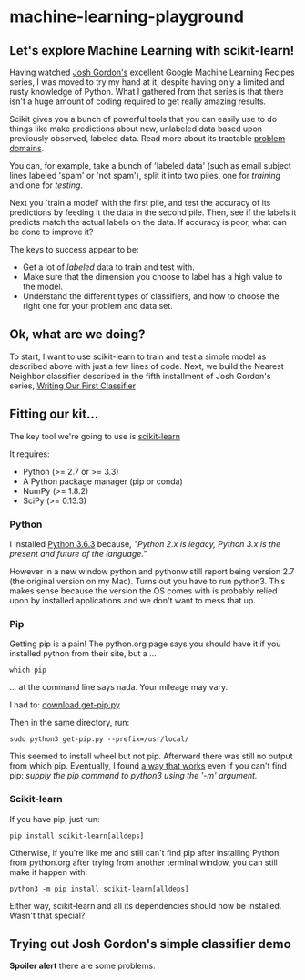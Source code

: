 # machine-learning-playground
## Let's explore Machine Learning with scikit-learn!

Having watched [Josh Gordon's](https://twitter.com/random_forests) excellent 
Google Machine Learning Recipes series, I was moved to try my hand at it, despite having only 
a limited and rusty knowledge of Python. What I gathered from that series is that there isn't 
a huge amount of coding required to get really amazing results. 

Scikit gives you a bunch of powerful tools that you can easily use to do things like make predictions about 
new, unlabeled data based upon previously observed, labeled data. Read more about its tractable 
[problem domains](http://scikit-learn.org/stable/tutorial/basic/tutorial.html).

You can, for example, take a bunch of 'labeled data' (such as email subject lines labeled 'spam' or 'not spam'), 
split it into two piles, one for _training_ and one for _testing_. 

Next you 'train a model' with the first pile, and test the accuracy of its predictions by feeding it 
the data in the second pile. Then, see if the labels it predicts match the actual labels on the data. 
If accuracy is poor, what can be done to improve it?

The keys to success appear to be: 

* Get a lot of _labeled_ data to train and test with. 
* Make sure that the dimension you choose to label has a high value to the model. 
* Understand the different types of classifiers, and how to choose the right one for your problem and data set.

## Ok, what are we doing?
To start, I want to use scikit-learn to train and test a simple model as described above with just a few lines of code.
Next, we build the Nearest Neighbor classifier described in the fifth installment of 
Josh Gordon's series, [Writing Our First Classifier](https://youtu.be/AoeEHqVSNOw)

## Fitting our kit...

The key tool we're going to use is [scikit-learn](http://scikit-learn.org/stable/install.html)

It requires:

  * Python (>= 2.7 or >= 3.3)
  * A Python package manager (pip or conda)
  * NumPy (>= 1.8.2)
  * SciPy (>= 0.13.3)

### Python
I Installed [Python 3.6.3](https://www.python.org/downloads/) because, _"Python 2.x is legacy, Python 3.x is the present and future of the language."_

However in a new window python and pythonw still report being version 2.7 (the original version on my Mac).
Turns out you have to run python3. This makes sense because the version the OS comes with is probably relied 
upon by installed applications and we don't want to mess that up.

### Pip
Getting pip is a pain! The python.org page says you should have it if you installed python from their site, 
but a ...

```
which pip
```

... at the command line says nada. Your mileage may vary. 

I had to: [download get-pip.py](https://packaging.python.org/tutorials/installing-packages/)

Then in the same directory, run:
 
```
sudo python3 get-pip.py --prefix=/usr/local/ 
```

This seemed to install wheel but not pip. Afterward there was still no output from which pip. 
Eventually, I found [a way that works](https://stackoverflow.com/a/24151884/203704) even if 
you can't find pip: _supply the pip command to python3 using the '-m' argument._

### Scikit-learn
If you have pip, just run:

```
pip install scikit-learn[alldeps]
```

Otherwise, if you're like me and still can't find pip after installing Python from python.org
after trying from another terminal window, you can still make it happen with:


```
python3 -m pip install scikit-learn[alldeps]
```


Either way, scikit-learn and all its dependencies should now be installed. Wasn't that special?

## Trying out Josh Gordon's simple classifier demo
__Spoiler alert__ there are some problems.



